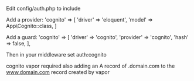 Edit config/auth.php to include

Add a provider:
'cognito' => [
'driver' => 'eloquent',
'model' => App\Cognito::class,
]

Add a guard:
'cognito' => [
'driver' => 'cognito',
'provider' => 'cognito',
'hash' => false,
],

Then in your middleware set auth:cognito

cognito vapor required also adding an A record of .domain.com to the www.domain.com record created by vapor
